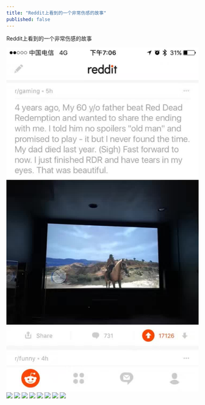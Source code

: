 ```yaml
---
title: "Reddit上看到的一个非常伤感的故事"
published: false
---
```

Reddit上看到的一个非常伤感的故事

![](./1.jpg)
![](./2.jpg)
![](./3.jpg)
![](./4.jpg)
![](./5.jpg)
![](./6.jpg)
![](./7.jpg)
![](./8.jpg)
![](./9.jpg)

